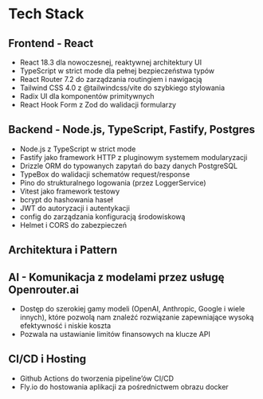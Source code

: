 # Tech Stack

## Frontend - React

- React 18.3 dla nowoczesnej, reaktywnej architektury UI
- TypeScript w strict mode dla pełnej bezpieczeństwa typów
- React Router 7.2 do zarządzania routingiem i nawigacją
- Tailwind CSS 4.0 z @tailwindcss/vite do szybkiego stylowania
- Radix UI dla komponentów primitywnych
- React Hook Form z Zod do walidacji formularzy

## Backend - Node.js, TypeScript, Fastify, Postgres

- Node.js z TypeScript w strict mode
- Fastify jako framework HTTP z pluginowym systemem modularyzacji
- Drizzle ORM do typowanych zapytań do bazy danych PostgreSQL
- TypeBox do walidacji schematów request/response
- Pino do strukturalnego logowania (przez LoggerService)
- Vitest jako framework testowy
- bcrypt do hashowania haseł
- JWT do autoryzacji i autentykacji
- config do zarządzania konfiguracją środowiskową
- Helmet i CORS do zabezpieczeń

## Architektura i Pattern

## AI - Komunikacja z modelami przez usługę Openrouter.ai

- Dostęp do szerokiej gamy modeli (OpenAI, Anthropic, Google i wiele innych), które pozwolą nam znaleźć rozwiązanie zapewniające wysoką efektywność i niskie koszta
- Pozwala na ustawianie limitów finansowych na klucze API

## CI/CD i Hosting

- Github Actions do tworzenia pipeline’ów CI/CD
- Fly.io do hostowania aplikacji za pośrednictwem obrazu docker
